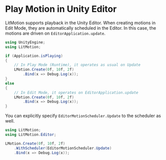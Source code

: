 # Play Motion in Unity Editor

LitMotion supports playback in the Unity Editor. When creating motions in Edit Mode, they are automatically scheduled in the Editor. In this case, the motions are driven on `EditorApplication.update`.

```cs
using UnityEngine;
using LitMotion;

if (Application.isPlaying)
{
    // In Play Mode (Runtime), it operates as usual on Update
    LMotion.Create(0f, 10f, 2f)
        .Bind(x => Debug.Log(x));
}
else
{
    // In Edit Mode, it operates on EditorApplication.update
    LMotion.Create(0f, 10f, 2f)
        .Bind(x => Debug.Log(x));
}
```

You can explicitly specify `EditorMotionScheduler.Update` to the scheduler as well.

```cs
using LitMotion;
using LitMotion.Editor;

LMotion.Create(0f, 10f, 2f)
    .WithScheduler(EditorMotionScheduler.Update)
    .Bind(x => Debug.Log(x));
```